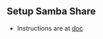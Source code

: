 ## Setup Samba Share

- Instructions are at [doc](https://serverspace.io/support/help/configuring-samba-on-debian/)
